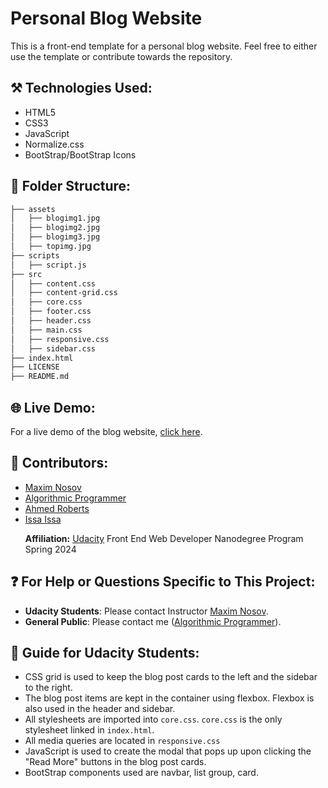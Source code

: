 # Personal Blog Website
This is a front-end template for a personal blog website. Feel free to either use the template or contribute towards the repository. 

## ⚒️ Technologies Used:
<ul>
<li>HTML5</li>
<li>CSS3</li>
<li>JavaScript</li>
<li>Normalize.css</li>
<li>BootStrap/BootStrap Icons</li>
</ul>

## :open_file_folder: Folder Structure:

```bash  
├── assets
│   ├── blogimg1.jpg   
│   ├── blogimg2.jpg 
│   ├── blogimg3.jpg
│   ├── topimg.jpg
├── scripts
│   ├── script.js  
├── src
│   ├── content.css
│   ├── content-grid.css
│   ├── core.css
│   ├── footer.css
│   ├── header.css
│   ├── main.css
│   ├── responsive.css
│   ├── sidebar.css
├── index.html          
├── LICENSE
├── README.md
```

## 🌐 Live Demo:
For a live demo of the blog website, <a href="https://algorithmicprogrammer.github.io/personal-blog-website/">click here</a>.

## 👥 Contributors:
<ul>
<li><a href="https://github.com/mnosov622">Maxim Nosov</a></li>
<li><a href="https://github.com/algorithmicprogrammer">Algorithmic Programmer</a></li>
<li><a href="https://github.com/ahmedroberts">Ahmed Roberts</a></li>
<li><a href="https://github.com/isissa01">Issa Issa</a></li>

<b>Affiliation:</b> <a href="https://www.udacity.com/">Udacity</a> Front End Web Developer Nanodegree Program Spring 2024
</ul>

## ❓ For Help or Questions Specific to This Project:
<ul>
<li><b>Udacity Students</b>: Please contact Instructor <a href="https://github.com/mnosov622">Maxim Nosov</a>. </li>
<li><b>General Public</b>: Please contact me (<a href="https://github.com/algorithmicprogrammer">Algorithmic Programmer</a>).</li>
</ul>

## 📖 Guide for Udacity Students:
<ul>
<li>CSS grid is used to keep the blog post cards to the left and the sidebar to the right.</li>
<li>The blog post items are kept in the container using flexbox. Flexbox is also used in the header and sidebar.</li>
<li>All stylesheets are imported into <code>core.css</code>. <code>core.css</code> is the only stylesheet linked in <code>index.html</code>.</li>
<li>All media queries are located in <code>responsive.css</code></li>
<li>JavaScript is used to create the modal that pops up upon clicking the "Read More" buttons in the blog post cards.</li>
<li>BootStrap components used are navbar, list group, card.</li>
</ul>
